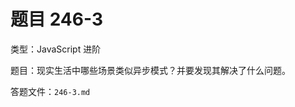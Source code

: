 <script setup>
import { loginRead } from '@/utils/login-read'

loginRead('n10007')
</script>

# 题目 246-3

类型：JavaScript 进阶

题目：现实生活中哪些场景类似异步模式？并要发现其解决了什么问题。

答题文件：`246-3.md`
